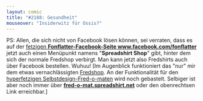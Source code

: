 ```yaml
---
layout: comic
title: "#2188: Gesundheit"
mouseover: "Insiderwitz für Ossis?"
---
```


PS: 
Allen, die sich nicht von Facebook lösen können, sei verraten, dass es auf der <a href="http://www.facebook.com/fonflatter" title="Fred auf Facebook">fetzigen <strong>Fonflatter-Facebook-Seite www.facebook.com/fonflatter</strong></a> jetzt auch einen Menüpunkt namens "<strong>Spreadshirt Shop</strong>" gibt, hinter dem sich der normale Fredshop verbirgt. Man kann jetzt also Fredshirts auch über Facebook bestellen. Wuhuu!
[Im Augenblick funktioniert das "nur" mir dem etwas vernachlässigten <a href="http://fredshop.spreadshirt.net" title="Fredshop">Fredshop</a>. An der Funktionalität für den <a href="http://fred-o-mat.spreadshirt.net" title="Fred-o-mat">hyperfetzigen Selbstdesign-Fred-o-maten</a> wird noch gebastelt. Selbiger ist aber noch immer über <a href="http://fred-o-mat.spreadshirt.net" title="Fred-o-mat"><strong>fred-o-mat.spreadshirt.net</strong></a> oder den obenrechtsen Link erreichbar.]
